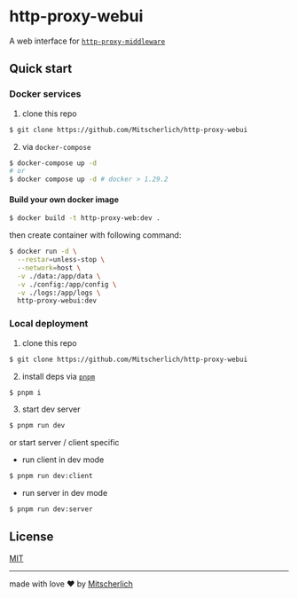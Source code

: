 # http-proxy-webui

A web interface for [`http-proxy-middleware`](https://github.com/chimurai/http-proxy-middleware)

## Quick start

### Docker services

1. clone this repo

```bash
$ git clone https://github.com/Mitscherlich/http-proxy-webui
```

2. via `docker-compose`

```bash
$ docker-compose up -d
# or
$ docker compose up -d # docker > 1.29.2
```

#### Build your own docker image

```bash
$ docker build -t http-proxy-web:dev .
```

then create container with following command:

```bash
$ docker run -d \
  --restar=unless-stop \
  --network=host \
  -v ./data:/app/data \
  -v ./config:/app/config \
  -v ./logs:/app/logs \
  http-proxy-webui:dev
```

### Local deployment

1. clone this repo

```bash
$ git clone https://github.com/Mitscherlich/http-proxy-webui
```

2. install deps via [`pnpm`](https://pnpm.io/)

```bash
$ pnpm i
```

3. start dev server

```bash
$ pnpm run dev
```

or start server / client specific

- run client in dev mode

```bash
$ pnpm run dev:client
```

- run server in dev mode

```bash
$ pnpm run dev:server
```

## License

[MIT](LICENSE)

---

made with love :heart: by [Mitscherlich](https://github.com/Mitscherlich)
